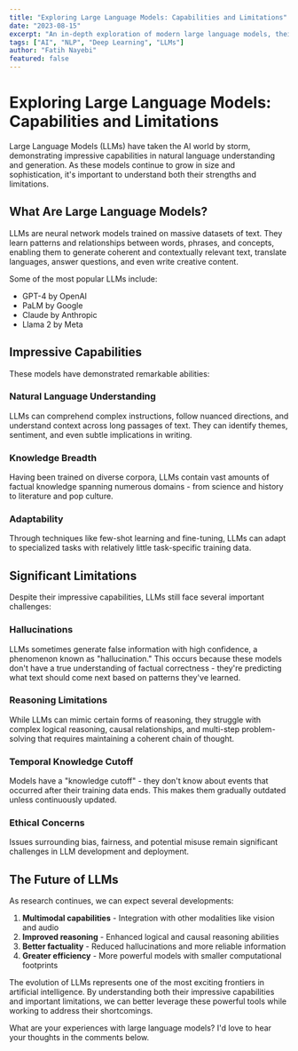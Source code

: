 ```yaml
---
title: "Exploring Large Language Models: Capabilities and Limitations"
date: "2023-08-15"
excerpt: "An in-depth exploration of modern large language models, their capabilities, and the challenges they face."
tags: ["AI", "NLP", "Deep Learning", "LLMs"]
author: "Fatih Nayebi"
featured: false
---
```


# Exploring Large Language Models: Capabilities and Limitations

Large Language Models (LLMs) have taken the AI world by storm, demonstrating impressive capabilities in natural language understanding and generation. As these models continue to grow in size and sophistication, it's important to understand both their strengths and limitations.

## What Are Large Language Models?

LLMs are neural network models trained on massive datasets of text. They learn patterns and relationships between words, phrases, and concepts, enabling them to generate coherent and contextually relevant text, translate languages, answer questions, and even write creative content.

Some of the most popular LLMs include:

- GPT-4 by OpenAI
- PaLM by Google
- Claude by Anthropic
- Llama 2 by Meta

## Impressive Capabilities

These models have demonstrated remarkable abilities:

### Natural Language Understanding

LLMs can comprehend complex instructions, follow nuanced directions, and understand context across long passages of text. They can identify themes, sentiment, and even subtle implications in writing.

### Knowledge Breadth

Having been trained on diverse corpora, LLMs contain vast amounts of factual knowledge spanning numerous domains - from science and history to literature and pop culture.

### Adaptability

Through techniques like few-shot learning and fine-tuning, LLMs can adapt to specialized tasks with relatively little task-specific training data.

## Significant Limitations

Despite their impressive capabilities, LLMs still face several important challenges:

### Hallucinations

LLMs sometimes generate false information with high confidence, a phenomenon known as "hallucination." This occurs because these models don't have a true understanding of factual correctness - they're predicting what text should come next based on patterns they've learned.

### Reasoning Limitations

While LLMs can mimic certain forms of reasoning, they struggle with complex logical reasoning, causal relationships, and multi-step problem-solving that requires maintaining a coherent chain of thought.

### Temporal Knowledge Cutoff

Models have a "knowledge cutoff" - they don't know about events that occurred after their training data ends. This makes them gradually outdated unless continuously updated.

### Ethical Concerns

Issues surrounding bias, fairness, and potential misuse remain significant challenges in LLM development and deployment.

## The Future of LLMs

As research continues, we can expect several developments:

1. **Multimodal capabilities** - Integration with other modalities like vision and audio
2. **Improved reasoning** - Enhanced logical and causal reasoning abilities
3. **Better factuality** - Reduced hallucinations and more reliable information
4. **Greater efficiency** - More powerful models with smaller computational footprints

The evolution of LLMs represents one of the most exciting frontiers in artificial intelligence. By understanding both their impressive capabilities and important limitations, we can better leverage these powerful tools while working to address their shortcomings.

What are your experiences with large language models? I'd love to hear your thoughts in the comments below. 